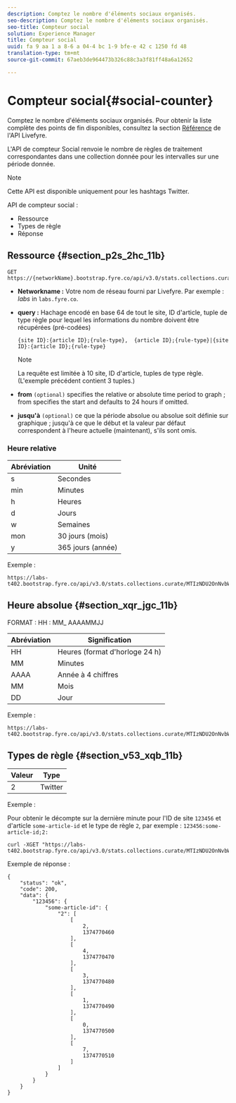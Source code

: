 ```yaml
---
description: Comptez le nombre d'éléments sociaux organisés.
seo-description: Comptez le nombre d'éléments sociaux organisés.
seo-title: Compteur social
solution: Experience Manager
title: Compteur social
uuid: fa 9 aa 1 a 8-6 a 04-4 bc 1-9 bfe-e 42 c 1250 fd 48
translation-type: tm+mt
source-git-commit: 67aeb3de964473b326c88c3a3f81ff48a6a12652

---
```



# Compteur social{#social-counter}

Comptez le nombre d&#39;éléments sociaux organisés. Pour obtenir la liste complète des points de fin disponibles, consultez la section [Référence](https://api.livefyre.com/docs) de l&#39;API Livefyre.

L&#39;API de compteur Social renvoie le nombre de règles de traitement correspondantes dans une collection donnée pour les intervalles sur une période donnée.

>[!NOTE]
>
>Cette API est disponible uniquement pour les hashtags Twitter.

API de compteur social :

* Ressource
* Types de règle
* Réponse

## Ressource {#section_p2s_2hc_11b}

```
GET https://{networkName}.bootstrap.fyre.co/api/v3.0/stats.collections.curate/{query}.json
```

* **Networkname :** Votre nom de réseau fourni par Livefyre. Par exemple : *labs* in `labs.fyre.co`.
* **query :** Hachage encodé en base 64 de tout le site, ID d&#39;article, tuple de type règle pour lequel les informations du nombre doivent être récupérées (pré-codées)

   ```
   {site ID}:{article ID};{rule-type},  {article ID};{rule-type}|{site ID}:{article ID};{rule-type}
   ```

   >[!NOTE]
   >La requête est limitée à 10 site, ID d&#39;article, tuples de type règle. (L&#39;exemple précédent contient 3 tuples.)

* **from** `(optional)` specifies the relative or absolute time period to graph ; from specifies the start and defaults to 24 hours if omitted.
* **jusqu&#39;à** `(optional)` ce que la période absolue ou absolue soit définie sur graphique ; jusqu&#39;à ce que le début et la valeur par défaut correspondent à l&#39;heure actuelle (maintenant), s&#39;ils sont omis.

### Heure relative

| Abréviation | Unité |
|---|---|
| s | Secondes |
| min | Minutes |
| h | Heures |
| d | Jours |
| w | Semaines |
| mon | 30 jours (mois) |
| y | 365 jours (année) |

Exemple :

```
https://labs-t402.bootstrap.fyre.co/api/v3.0/stats.collections.curate/MTIzNDU2OnNvbWUtYXJ0aWNsZS1pZDsy.json&from=-7d&until=-6d
```

## Heure absolue {#section_xqr_jgc_11b}

FORMAT : HH : MM_ AAAAMMJJ

| Abréviation | Signification |
|---|---|
| HH | Heures (format d&#39;horloge 24 h) |
| MM | Minutes |
| AAAA | Année à 4 chiffres |
| MM | Mois |
| DD | Jour |

Exemple :

```
https://labs-t402.bootstrap.fyre.co/api/v3.0/stats.collections.curate/MTIzNDU2OnNvbWUtYXJ0aWNsZS1pZDsy.json&from=04:00_20130709 
```

## Types de règle {#section_v53_xqb_11b}

| Valeur | Type |
|---|---|
| 2 | Twitter |

Exemple :

Pour obtenir le décompte sur la dernière minute pour l&#39;ID de site `123456` et d&#39;article `some-article-id` et le type de règle `2`, par exemple : `123456:some-article-id;2:`

```
curl -XGET "https://labs-t402.bootstrap.fyre.co/api/v3.0/stats.collections.curate/MTIzNDU2OnNvbWUtYXJ0aWNsZS1pZDsy.json&from=-1min" 
```

Exemple de réponse :

```
{ 
    "status": "ok", 
    "code": 200, 
    "data": { 
        "123456": { 
            "some-article-id": { 
                "2": [ 
                    [ 
                        2, 
                        1374770460 
                    ], 
                    [ 
                        4, 
                        1374770470 
                    ], 
                    [ 
                        3, 
                        1374770480 
                    ], 
                    [ 
                        1, 
                        1374770490 
                    ], 
                    [ 
                        0, 
                        1374770500 
                    ], 
                    [ 
                        7, 
                        1374770510 
                    ] 
                ] 
            } 
        } 
    } 
}
```
